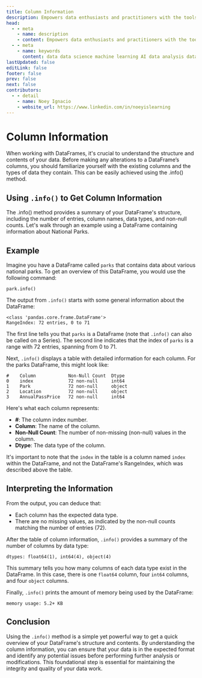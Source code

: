 ```yaml
---
title: Column Information
description: Empowers data enthusiasts and practitioners with the tools and knowledge to unlock the potential of data.
head:
  - - meta
    - name: description
    - content: Empowers data enthusiasts and practitioners with the tools and knowledge to unlock the potential of data.
  - - meta
    - name: keywords
      content: data data science machine learning AI data analysis data-driven data enthusiasts data practitioners
lastUpdated: false
editLink: false
footer: false
prev: false
next: false
contributors:
  - - detail
    - name: Noey Ignacio
    - website_url: https://www.linkedin.com/in/noeyislearning
---
```


# Column Information

When working with DataFrames, it's crucial to understand the structure and contents of your data. Before making any alterations to a DataFrame’s columns, you should familiarize yourself with the existing columns and the types of data they contain. This can be easily achieved using the .info() method.

## Using `.info()` to Get Column Information

The .info() method provides a summary of your DataFrame's structure, including the number of entries, column names, data types, and non-null counts. Let's walk through an example using a DataFrame containing information about National Parks.

## Example

Imagine you have a DataFrame called `parks` that contains data about various national parks. To get an overview of this DataFrame, you would use the following command:

```python:
park.info()
```

The output from `.info()` starts with some general information about the DataFrame:

```plaintext
<class 'pandas.core.frame.DataFrame'>
RangeIndex: 72 entries, 0 to 71
```

The first line tells you that `parks` is a DataFrame (note that `.info()` can also be called on a Series). The second line indicates that the index of `parks` is a range with 72 entries, spanning from 0 to 71.

Next, `.info()` displays a table with detailed information for each column. For the parks DataFrame, this might look like:

```plaintext
#    Column            Non-Null Count  Dtype
0    index             72 non-null     int64
1    Park              72 non-null     object
2    Location          72 non-null     object
3    AnnualPassPrice   72 non-null     int64
```

Here's what each column represents:

- **#**: The column index number.
- **Column**: The name of the column.
- **Non-Null Count**: The number of non-missing (non-null) values in the column.
- **Dtype**: The data type of the column.

It's important to note that the `index` in the table is a column named `index` within the DataFrame, and not the DataFrame's RangeIndex, which was described above the table.

## Interpreting the Information

From the output, you can deduce that:

- Each column has the expected data type.
- There are no missing values, as indicated by the non-null counts matching the number of entries (72).

After the table of column information, `.info()` provides a summary of the number of columns by data type:

```plaintext
dtypes: float64(1), int64(4), object(4)
```

This summary tells you how many columns of each data type exist in the DataFrame. In this case, there is one `float64` column, four `int64` columns, and four `object` columns.

Finally, `.info()` prints the amount of memory being used by the DataFrame:

```plaintext
memory usage: 5.2+ KB
```

## Conclusion

Using the `.info()` method is a simple yet powerful way to get a quick overview of your DataFrame's structure and contents. By understanding the column information, you can ensure that your data is in the expected format and identify any potential issues before performing further analysis or modifications. This foundational step is essential for maintaining the integrity and quality of your data work.

